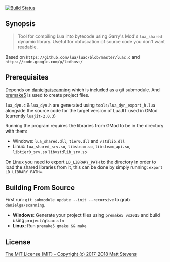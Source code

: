 [![Build Status](https://travis-ci.org/gmodstore/gluac.svg?branch=master)](https://travis-ci.org/gmodstore/gluac)

## Synopsis

> Tool for compiling Lua into bytecode using Garry's Mod's `lua_shared` dynamic library.
> Useful for obfuscation of source code you don't want readable.

Based on `https://github.com/lua/luac/blob/master/luac.c` and `https://code.google.com/p/lcdhost/`

## Prerequisites

Depends on [danielga/scanning](https://github.com/danielga/scanning) which is included as a git submodule.
And [premake5](https://premake.github.io/) is used to create project files.

`lua_dyn.c` & `lua_dyn.h` are generated using `tools/lua_dyn_export_h.lua` alongside the
source code for the target version of LuaJIT used in GMod (currently `luajit-2.0.3`)

Running the program requires the libraries from GMod to be in the directory with them:

- Windows: `lua_shared.dll`, `tier0.dll` and `vstdlib.dll`
- Linux: `lua_shared_srv.so`, `libsteam.so`, `libsteam_api.so`, `libtier0_srv.so` `libvstdlib_srv.so`

On Linux you need to export `LD_LIBRARY_PATH` to the directory in order to load the shared libraries
from it, this can be done by simply running: `export LD_LIBRARY_PATH=.`

## Building From Source

First run: `git submodule update --init --recursive` to grab `danielga/scanning`.

* **Windows**: Generate your project files using `premake5 vs2015` and build using `project/gluac.sln`
* **Linux**: Run `premake5 gmake && make`

## License

[The MIT License (MIT) - Copyright (c) 2017-2018 Matt Stevens](LICENSE)